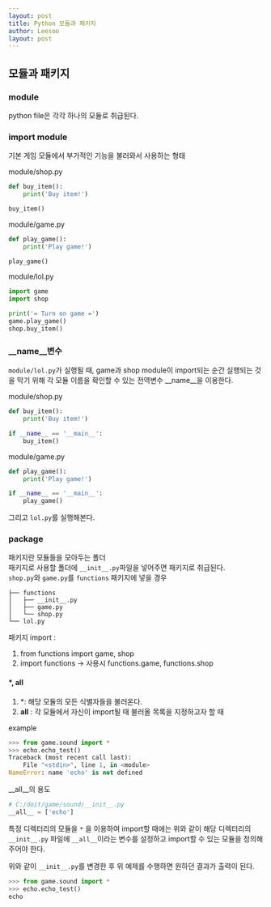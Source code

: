 ```yaml
---
layout: post
title: Python 모듈과 패키지
author: Leesoo
layout: post
---
```


## 모듈과 패키지

### module
python file은 각각 하나의 모듈로 취급된다.

### import module
기본 게임 모듈에서 부가적인 기능을 불러와서 사용하는 형태

module/shop.py
```python
def buy_item():
    print('Buy item!')

buy_item()
```

module/game.py
```python
def play_game():
    print('Play game!')

play_game()
```

module/lol.py
```python
import game
import shop

print('= Turn on game =')
game.play_game()
shop.buy_item()
```

### __name__변수

```module/lol.py```가 실행될 때, game과 shop module이 import되는 순간 실행되는 것을 막기 위해
각 모듈 이름을 확인할 수 있는 전역변수 __name__을 이용한다.

module/shop.py
```python
def buy_item():
    print('Buy item!')

if __name__ == '__main__':
    buy_item()
```

module/game.py
```python
def play_game():
    print('Play game!')

if __name__ == '__main__':
    play_game()
```
그리고 ```lol.py```를 실행해본다.

### package

패키지란 모듈들을 모아두는 폴더 <br>
패키지로 사용할 폴더에 ```__init__.py```파일을 넣어주면 패키지로 취급된다. <br>
```shop.py```와 ```game.py```를 ```functions``` 패키지에 넣을 경우

```terminal
├── functions
│   ├── __init__.py
│   ├── game.py
│   └── shop.py
└── lol.py
```
패키지 import : <br>
1. from functions import game, shop
2. import functions -> 사용시 functions.game, functions.shop

#### *, __all__
1. *: 해당 모듈의 모든 식별자들을 불러온다. <br>
2. __all__ : 각 모듈에서 자신이 import될 때 불러올 목록을 지정하고자 할 때

example
```Python
>>> from game.sound import *
>>> echo.echo_test()
Traceback (most recent call last):
    File "<stdin>", line 1, in <module>
NameError: name 'echo' is not defined
```

__all__의 용도

```python
# C:/doit/game/sound/__init__.py
__all__ = ['echo']
```

특정 디렉터리의 모듈을 ```*``` 을 이용하여 import할 때에는 위와 같이 해당 디렉터리의 ```__init__.py``` 파일에
```__all__```이라는 변수를 설정하고 import할 수 있는 모듈을 정의해 주어야 한다. <br>

위와 같이 ```__init__.py```를 변경한 후 위 예제를 수행하면 원하던 결과가 출력이 된다.

```python
>>> from game.sound import *
>>> echo.echo_test()
echo
```
